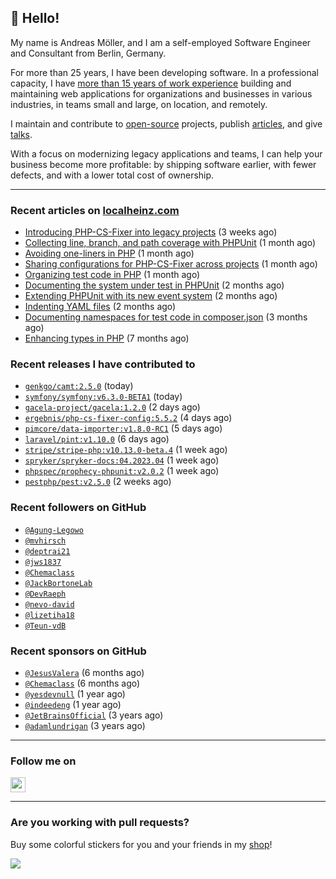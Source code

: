 ## :wave: Hello!

My name is Andreas Möller, and I am a self-employed Software Engineer and Consultant from Berlin, Germany.

For more than 25 years, I have been developing software. In a professional capacity, I have [more than 15 years of work experience](https://localheinz.com/work-experience/) building and maintaining web applications for organizations and businesses in various industries, in teams small and large, on location, and remotely.

I maintain and contribute to [open-source](https://localheinz.com/open-source/) projects, publish [articles](https://localheinz.com/articles/), and give [talks](https://localheinz.com/talks).

With a focus on modernizing legacy applications and teams, I can help your business become more profitable: by shipping software earlier, with fewer defects, and with a lower total cost of ownership.

<hr>

### Recent articles on [localheinz.com](https://localheinz.com/articles/)

- [Introducing PHP-CS-Fixer into legacy projects](https://localheinz.com/articles/2023/04/10/introducing-php-cs-fixer-into-legacy-projects/) (3 weeks ago)
- [Collecting line, branch, and path coverage with PHPUnit](https://localheinz.com/articles/2023/03/22/collecting-line-branch-and-path-coverage-with-phpunit/) (1 month ago)
- [Avoiding one-liners in PHP](https://localheinz.com/articles/2023/03/18/avoiding-one-liners-in-php/) (1 month ago)
- [Sharing configurations for PHP-CS-Fixer across projects](https://localheinz.com/articles/2023/03/10/sharing-configurations-for-php-cs-fixer-across-projects/) (1 month ago)
- [Organizing test code in PHP](https://localheinz.com/articles/2023/03/03/organizing-test-code-in-php/) (1 month ago)
- [Documenting the system under test in PHPUnit](https://localheinz.com/articles/2023/02/22/documenting-the-system-under-test-in-phpunit/) (2 months ago)
- [Extending PHPUnit with its new event system](https://localheinz.com/articles/2023/02/14/extending-phpunit-with-its-new-event-system/) (2 months ago)
- [Indenting YAML files](https://localheinz.com/articles/2023/02/06/indenting-yaml-files/) (2 months ago)
- [Documenting namespaces for test code in composer.json](https://localheinz.com/articles/2023/01/29/documenting-namespaces-for-test-code-in-composer.json/) (3 months ago)
- [Enhancing types in PHP](https://localheinz.com/articles/2022/09/20/enhancing-types-in-php/) (7 months ago)

### Recent releases I have contributed to

- [`genkgo/camt:2.5.0`](https://github.com/genkgo/camt/releases/tag/2.5.0) (today)
- [`symfony/symfony:v6.3.0-BETA1`](https://github.com/symfony/symfony/releases/tag/v6.3.0-BETA1) (today)
- [`gacela-project/gacela:1.2.0`](https://github.com/gacela-project/gacela/releases/tag/1.2.0) (2 days ago)
- [`ergebnis/php-cs-fixer-config:5.5.2`](https://github.com/ergebnis/php-cs-fixer-config/releases/tag/5.5.2) (4 days ago)
- [`pimcore/data-importer:v1.8.0-RC1`](https://github.com/pimcore/data-importer/releases/tag/v1.8.0-RC1) (5 days ago)
- [`laravel/pint:v1.10.0`](https://github.com/laravel/pint/releases/tag/v1.10.0) (6 days ago)
- [`stripe/stripe-php:v10.13.0-beta.4`](https://github.com/stripe/stripe-php/releases/tag/v10.13.0-beta.4) (1 week ago)
- [`spryker/spryker-docs:04.2023.04`](https://github.com/spryker/spryker-docs/releases/tag/04.2023.04) (1 week ago)
- [`phpspec/prophecy-phpunit:v2.0.2`](https://github.com/phpspec/prophecy-phpunit/releases/tag/v2.0.2) (1 week ago)
- [`pestphp/pest:v2.5.0`](https://github.com/pestphp/pest/releases/tag/v2.5.0) (2 weeks ago)

### Recent followers on GitHub

- [`@Agung-Legowo`](https://github.com/Agung-Legowo)
- [`@mvhirsch`](https://github.com/mvhirsch)
- [`@deptrai21`](https://github.com/deptrai21)
- [`@jws1837`](https://github.com/jws1837)
- [`@Chemaclass`](https://github.com/Chemaclass)
- [`@JackBortoneLab`](https://github.com/JackBortoneLab)
- [`@DevRaeph`](https://github.com/DevRaeph)
- [`@nevo-david`](https://github.com/nevo-david)
- [`@lizetiha18`](https://github.com/lizetiha18)
- [`@Teun-vdB`](https://github.com/Teun-vdB)

### Recent sponsors on GitHub

- [`@JesusValera`](https://github.com/JesusValera) (6 months ago)
- [`@Chemaclass`](https://github.com/Chemaclass) (6 months ago)
- [`@yesdevnull`](https://github.com/yesdevnull) (1 year ago)
- [`@indeedeng`](https://github.com/indeedeng) (1 year ago)
- [`@JetBrainsOfficial`](https://github.com/JetBrainsOfficial) (3 years ago)
- [`@adamlundrigan`](https://github.com/adamlundrigan) (3 years ago)

<hr>

### Follow me on

<p>
    <a target="_blank" href="https://twitter.com/intent/follow?screen_name=localheinz" title="Follow @localheinz on Twitter"><img src="https://cdn.jsdelivr.net/npm/simple-icons@3.9.0/icons/twitter.svg" width="24px" height="24px"></a>
</p>

<hr>

### Are you working with pull requests?

Buy some colorful stickers for you and your friends in my <a target="_blank" href="https://shop.localheinz.com" title="shop.localheinz.com">shop</a>!

[![](https://localheinz.com/permanent/img/localheinz/localheinz)](https://localheinz.com/permanent/url/localheinz/localheinz)
